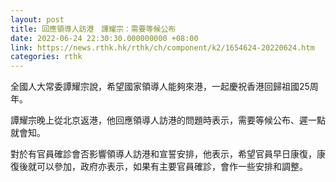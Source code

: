 ```yaml
---
layout: post
title: 回應領導人訪港　譚耀宗：需要等候公布
date: 2022-06-24 22:30:30.000000000 +08:00
link: https://news.rthk.hk/rthk/ch/component/k2/1654624-20220624.htm
categories: rthk
---
```


全國人大常委譚耀宗說，希望國家領導人能夠來港，一起慶祝香港回歸祖國25周年。

譚耀宗晚上從北京返港，他回應領導人訪港的問題時表示，需要等候公布、遲一點就會知。

對於有官員確診會否影響領導人訪港和宣誓安排，他表示，希望官員早日康復，康復後就可以參加，政府亦表示，如果有主要官員確診，會作一些安排和調整。
